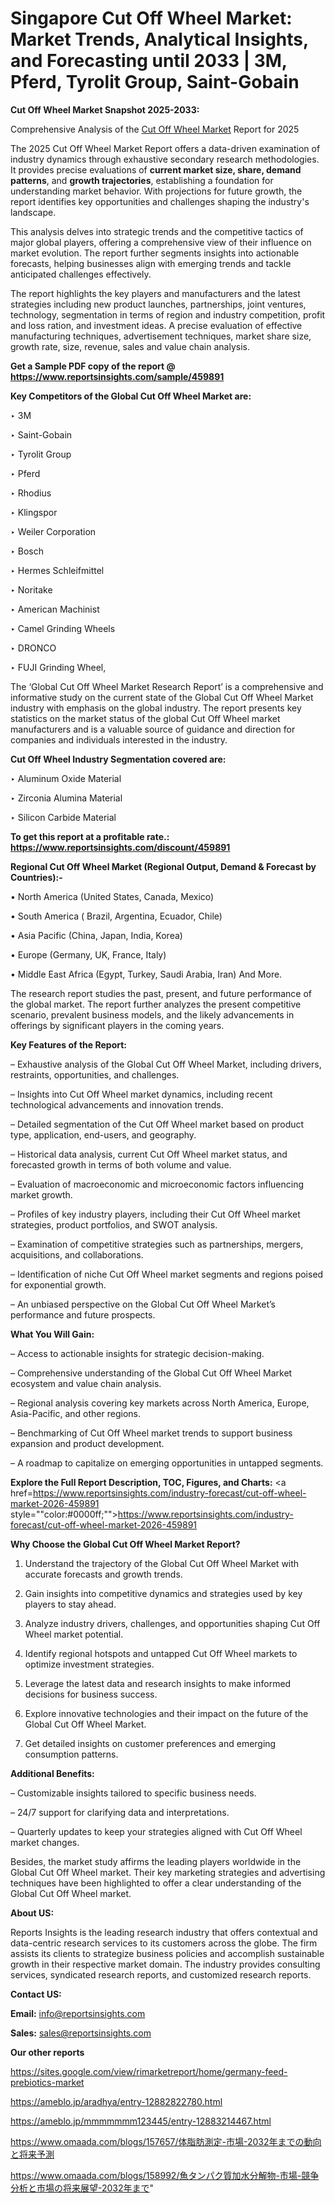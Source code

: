 # Singapore Cut Off Wheel Market: Market Trends, Analytical Insights, and Forecasting until 2033 | 3M, Pferd, Tyrolit Group, Saint-Gobain

<strong>Cut Off Wheel Market Snapshot 2025-2033:</strong>

Comprehensive Analysis of the <a href=https://www.reportsinsights.com/sample/459891>Cut Off Wheel Market</a> Report for 2025

The 2025 Cut Off Wheel Market Report offers a data-driven examination of industry dynamics through exhaustive secondary research methodologies. It provides precise evaluations of <strong>current market size, share, demand patterns</strong>, and <strong>growth trajectories</strong>, establishing a foundation for understanding market behavior. With projections for future growth, the report identifies key opportunities and challenges shaping the industry's landscape.

This analysis delves into strategic trends and the competitive tactics of major global players, offering a comprehensive view of their influence on market evolution. The report further segments insights into actionable forecasts, helping businesses align with emerging trends and tackle anticipated challenges effectively.

The report highlights the key players and manufacturers and the latest strategies including new product launches, partnerships, joint ventures, technology, segmentation in terms of region and industry competition, profit and loss ration, and investment ideas. A precise evaluation of effective manufacturing techniques, advertisement techniques, market share size, growth rate, size, revenue, sales and value chain analysis.

<strong>Get a Sample PDF copy of the report @ <a href=https://www.reportsinsights.com/sample/459891 style=color:#0000ff;>https://www.reportsinsights.com/sample/459891</a></strong>

<strong>Key Competitors of the Global Cut Off Wheel Market are:</strong>

‣ 3M

‣ Saint-Gobain

‣ Tyrolit Group

‣ Pferd

‣ Rhodius

‣ Klingspor

‣ Weiler Corporation

‣ Bosch

‣ Hermes Schleifmittel

‣ Noritake

‣ American Machinist

‣ Camel Grinding Wheels

‣ DRONCO

‣ FUJI Grinding Wheel,

The ‘Global Cut Off Wheel Market Research Report’ is a comprehensive and informative study on the current state of the Global Cut Off Wheel Market industry with emphasis on the global industry. The report presents key statistics on the market status of the global Cut Off Wheel market manufacturers and is a valuable source of guidance and direction for companies and individuals interested in the industry.

<strong>Cut Off Wheel Industry Segmentation covered are:</strong>

‣ Aluminum Oxide Material

‣ Zirconia Alumina Material

‣ Silicon Carbide Material

<strong>To get this report at a profitable rate.: <a href=https://www.reportsinsights.com/discount/459891 style=color:#0000ff;>https://www.reportsinsights.com/discount/459891</a></strong>

<strong>Regional Cut Off Wheel Market (Regional Output, Demand &amp; Forecast by Countries):-</strong>

• North America (United States, Canada, Mexico)

• South America ( Brazil, Argentina, Ecuador, Chile)

• Asia Pacific (China, Japan, India, Korea)

• Europe (Germany, UK, France, Italy)

• Middle East Africa (Egypt, Turkey, Saudi Arabia, Iran) And More.

The research report studies the past, present, and future performance of the global market. The report further analyzes the present competitive scenario, prevalent business models, and the likely advancements in offerings by significant players in the coming years.

<strong>Key Features of the Report:</strong>

– Exhaustive analysis of the Global Cut Off Wheel Market, including drivers, restraints, opportunities, and challenges.

– Insights into Cut Off Wheel market dynamics, including recent technological advancements and innovation trends.

– Detailed segmentation of the Cut Off Wheel market based on product type, application, end-users, and geography.

– Historical data analysis, current Cut Off Wheel market status, and forecasted growth in terms of both volume and value.

– Evaluation of macroeconomic and microeconomic factors influencing market growth.

– Profiles of key industry players, including their Cut Off Wheel market strategies, product portfolios, and SWOT analysis.

– Examination of competitive strategies such as partnerships, mergers, acquisitions, and collaborations.

– Identification of niche Cut Off Wheel market segments and regions poised for exponential growth.

– An unbiased perspective on the Global Cut Off Wheel Market’s performance and future prospects.

<strong>What You Will Gain:</strong>

– Access to actionable insights for strategic decision-making.

– Comprehensive understanding of the Global Cut Off Wheel Market ecosystem and value chain analysis.

– Regional analysis covering key markets across North America, Europe, Asia-Pacific, and other regions.

– Benchmarking of Cut Off Wheel market trends to support business expansion and product development.

– A roadmap to capitalize on emerging opportunities in untapped segments.

<strong>Explore the Full Report Description, TOC, Figures, and Charts:</strong>
<a href=https://www.reportsinsights.com/industry-forecast/cut-off-wheel-market-2026-459891 style=""color:#0000ff;"">https://www.reportsinsights.com/industry-forecast/cut-off-wheel-market-2026-459891</a>

<strong>Why Choose the Global Cut Off Wheel Market Report?</strong>

1. Understand the trajectory of the Global Cut Off Wheel Market with accurate forecasts and growth trends.

2. Gain insights into competitive dynamics and strategies used by key players to stay ahead.

3. Analyze industry drivers, challenges, and opportunities shaping Cut Off Wheel market potential.

4. Identify regional hotspots and untapped Cut Off Wheel markets to optimize investment strategies.

5. Leverage the latest data and research insights to make informed decisions for business success.

6. Explore innovative technologies and their impact on the future of the Global Cut Off Wheel Market.

7. Get detailed insights on customer preferences and emerging consumption patterns.

<strong>Additional Benefits:</strong>

– Customizable insights tailored to specific business needs.

– 24/7 support for clarifying data and interpretations.

– Quarterly updates to keep your strategies aligned with Cut Off Wheel market changes.

Besides, the market study affirms the leading players worldwide in the Global Cut Off Wheel market. Their key marketing strategies and advertising techniques have been highlighted to offer a clear understanding of the Global Cut Off Wheel market.

<strong><strong>About US</strong>:</strong>

Reports Insights is the leading research industry that offers contextual and data-centric research services to its customers across the globe. The firm assists its clients to strategize business policies and accomplish sustainable growth in their respective market domain. The industry provides consulting services, syndicated research reports, and customized research reports.

<strong>Contact US:</strong>

<p class=><b>Email:</b> <a href=mailto:info@reportsinsights.com>info@reportsinsights.com</a></p>
<p class=><b>Sales:</b> <a href=mailto:sales@reportsinsights.com>sales@reportsinsights.com</a></p>

<strong>Our other reports</strong>

<a href=https://sites.google.com/view/rimarketreport/home/germany-feed-prebiotics-market>https://sites.google.com/view/rimarketreport/home/germany-feed-prebiotics-market</a>

<a href=https://ameblo.jp/aradhya/entry-12882822780.html>https://ameblo.jp/aradhya/entry-12882822780.html</a>

<a href=https://ameblo.jp/mmmmmmm123445/entry-12883214467.html>https://ameblo.jp/mmmmmmm123445/entry-12883214467.html</a>

<a href=https://www.omaada.com/blogs/157657/体脂肪測定-市場-2032年までの動向と将来予測>https://www.omaada.com/blogs/157657/体脂肪測定-市場-2032年までの動向と将来予測</a>

<a href=https://www.omaada.com/blogs/158992/魚タンパク質加水分解物-市場-競争分析と市場の将来展望-2032年まで>https://www.omaada.com/blogs/158992/魚タンパク質加水分解物-市場-競争分析と市場の将来展望-2032年まで</a>"
